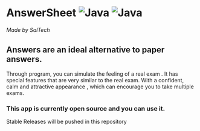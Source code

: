 # AnswerSheet			![Java](https://img.shields.io/static/v1?label=Platform&message=Android&color=green)  ![Java](https://img.shields.io/static/v1?label=Java&message=1.8&color=important)
###### Made by SalTech


## Answers are an ideal alternative to paper answers.
Through program, you can simulate the feeling of a real exam .
It has special features that are very similar to the real exam.
With a confident, calm and attractive appearance , which can encourage you to take multiple exams.

### This app is currently open source and you can use it.
Stable Releases will be pushed in this repository
